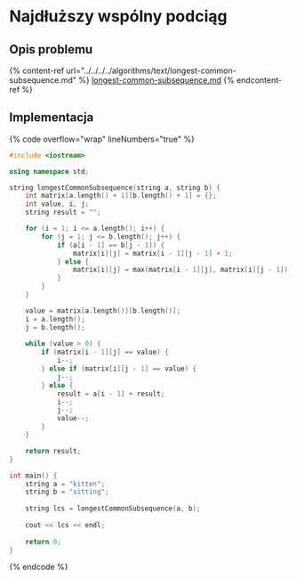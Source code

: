 # Najdłuższy wspólny podciąg

## Opis problemu

{% content-ref url="../../../../algorithms/text/longest-common-subsequence.md" %}
[longest-common-subsequence.md](../../../../algorithms/text/longest-common-subsequence.md)
{% endcontent-ref %}

## Implementacja

{% code overflow="wrap" lineNumbers="true" %}
```cpp
#include <iostream>

using namespace std;

string longestCommonSubsequence(string a, string b) {
    int matrix[a.length() + 1][b.length() + 1] = {};
    int value, i, j;
    string result = "";

    for (i = 1; i <= a.length(); i++) {
        for (j = 1; j <= b.length(); j++) {
            if (a[i - 1] == b[j - 1]) {
                matrix[i][j] = matrix[i - 1][j - 1] + 1;
            } else {
                matrix[i][j] = max(matrix[i - 1][j], matrix[i][j - 1]);
            }
        }
    }

    value = matrix[a.length()][b.length()];
    i = a.length();
    j = b.length();
    
    while (value > 0) {
        if (matrix[i - 1][j] == value) {
            i--;
        } else if (matrix[i][j - 1] == value) {
            j--;
        } else {
            result = a[i - 1] + result;
            i--;
            j--;
            value--;
        }
    }

    return result;
}

int main() {
    string a = "kitten";
    string b = "sitting";
    
    string lcs = longestCommonSubsequence(a, b);
    
    cout << lcs << endl;
    
    return 0;
}
```
{% endcode %}
